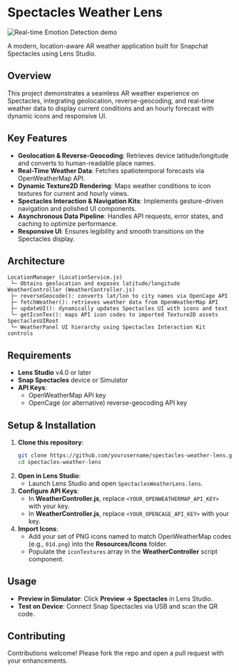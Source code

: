 # Spectacles Weather Lens
![Real-time Emotion Detection demo](spectacles.gif)

A modern, location-aware AR weather application built for Snapchat Spectacles using Lens Studio.

## Overview
This project demonstrates a seamless AR weather experience on Spectacles, integrating geolocation, reverse-geocoding, and real-time weather data to display current conditions and an hourly forecast with dynamic icons and responsive UI.

## Key Features
- **Geolocation & Reverse-Geocoding**: Retrieves device latitude/longitude and converts to human-readable place names.
- **Real-Time Weather Data**: Fetches spatiotemporal forecasts via OpenWeatherMap API.
- **Dynamic Texture2D Rendering**: Maps weather conditions to icon textures for current and hourly views.
- **Spectacles Interaction & Navigation Kits**: Implements gesture-driven navigation and polished UI components.
- **Asynchronous Data Pipeline**: Handles API requests, error states, and caching to optimize performance.
- **Responsive UI**: Ensures legibility and smooth transitions on the Spectacles display.

## Architecture
```
LocationManager (LocationService.js)
 └─ Obtains geolocation and exposes latitude/longitude
WeatherController (WeatherController.js)
 ├─ reverseGeocode(): converts lat/lon to city names via OpenCage API
 ├─ fetchWeather(): retrieves weather data from OpenWeatherMap API
 ├─ updateUI(): dynamically updates Spectacles UI with icons and text
 └─ getIconTex(): maps API icon codes to imported Texture2D assets
SpectaclesUIRoot
 └─ WeatherPanel UI hierarchy using Spectacles Interaction Kit controls
``` 

## Requirements
- **Lens Studio** v4.0 or later
- **Snap Spectacles** device or Simulator
- **API Keys**:
  - OpenWeatherMap API key
  - OpenCage (or alternative) reverse-geocoding API key

## Setup & Installation
1. **Clone this repository**:
   ```bash
   git clone https://github.com/yourusername/spectacles-weather-lens.git
   cd spectacles-weather-lens
   ```
2. **Open in Lens Studio**:
   - Launch Lens Studio and open `SpectaclesWeatherLens.lens`.
3. **Configure API Keys**:
   - In **WeatherController.js**, replace `<YOUR_OPENWEATHERMAP_API_KEY>` with your key.
   - In **WeatherController.js**, replace `<YOUR_OPENCAGE_API_KEY>` with your key.
4. **Import Icons**:
   - Add your set of PNG icons named to match OpenWeatherMap codes (e.g., `01d.png`) into the **Resources/Icons** folder.
   - Populate the `iconTextures` array in the **WeatherController** script component.

## Usage
- **Preview in Simulator**: Click **Preview → Spectacles** in Lens Studio.
- **Test on Device**: Connect Snap Spectacles via USB and scan the QR code.

## Contributing
Contributions welcome! Please fork the repo and open a pull request with your enhancements.
